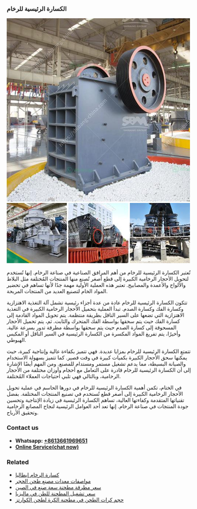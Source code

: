 <h3>الكسارة الرئيسية للرخام</h3><img src='1701850560.jpg' alt=''><p>تُعتبر الكسارة الرئيسية للرخام من أهم المرافق الصناعية في صناعة الرخام. إنها تُستخدم لتحويل الأحجار الرخامية الكبيرة إلى قطع أصغر تُصنع منها المنتجات المُختلفة مثل البلاط والألواح والأعمدة والمصابيح. تعتبر هذه العملية الأولية مهمة جدًا لأنها تساهم في تحضير المواد الخام لتصنيع العديد من المنتجات المربحة.</p><p>تتكون الكسارة الرئيسية للرخام عادة من عدة أجزاء رئيسية تشمل آلة التغذية الاهتزازية وكسارة الفك وكسارة الصدم. تبدأ العملية بتحميل الأحجار الرخامية الكبيرة في التغذية الاهتزازية التي تضعها على السير الناقل بطريقة منتظمة. يتم تحويل المواد القادمة إلى كسارة الفك حيث يتم سحقها بواسطة الفك المتحرك والثابت. ثم، يتم تحميل الأحجار المسحوقة إلى كسارة الصدم حيث يتم سحقها بواسطة مطرقة تدور بسرعة عالية. وأخيرًا، يتم تفريغ المواد المكسرة من الكسارة الرئيسية في السير الناقل أو المكبس الهبوطي.</p><p>تتمتع الكسارة الرئيسية للرخام بمزايا عديدة. فهي تتميز بكفاءة عالية وإنتاجية كبيرة، حيث يمكنها سحق الأحجار الكبيرة بكميات كبيرة في وقت قصير. كما تتميز بسهولة الاستخدام والصيانة البسيطة، مما يدعم تشغيل مستمر ومستدام للمصنع. ومن المهم أيضًا الإشارة إلى أن الكسارة الرئيسية للرخام قادرة على التعامل مع أحجام وأوزان مختلفة من الأحجار الرخامية، وبالتالي فهي تلبي احتياجات العملاء المُختلفة.</p><p>في الختام، تكمن أهمية الكسارة الرئيسية للرخام في دورها الحاسم في عملية تحويل الأحجار الرخامية الكبيرة إلى أصغر قطع تُستخدم في تصنيع المنتجات المختلفة. بفضل تقنياتها المتقدمة وكفاءتها العالية، تساهم الكسارة الرئيسية في زيادة الإنتاجية وتحسين جودة المنتجات في صناعة الرخام. إنها تعد أحد العوامل الرئيسية لنجاح المصانع الرخامية وتحقيق الأرباح.</p><h3>Contact us</h3><ul><li><strong>Whatsapp:&nbsp;<a href="https://wa.me/8613661969651">+8613661969651</a></strong></li><li><a href="https://swt.shibang-china.com/?git&amp;zhl&amp;الكسارة الرئيسية للرخام"><strong>Online Service(chat now)</strong></a></li></ul><h3>Related</h3><ul><li><a href='كسارة الرخام إيطاليا.md'>كسارة الرخام إيطاليا</a></li><li><a href='مواصفات معدات مصنع طحن الحجر.md'>مواصفات معدات مصنع طحن الحجر</a></li><li><a href='سعر مطرقة مطحنة سعة صنع في الصين.md'>سعر مطرقة مطحنة سعة صنع في الصين</a></li><li><a href='سعر تشغيل المطحنة للطن في ماليزيا.md'>سعر تشغيل المطحنة للطن في ماليزيا</a></li><li><a href='حجم كرات الطحن في مطحنة الكرة لطحن الكوارتز.md'>حجم كرات الطحن في مطحنة الكرة لطحن الكوارتز</a></li></ul>